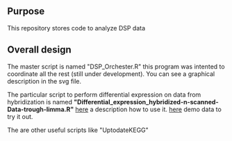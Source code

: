 ## Purpose
This repository stores code to analyze DSP data 

## Overall design
The master script is named "DSP_Orchester.R" this program was intented to coordinate all the rest (still under development). You can see a graphical description in the svg file.

The particular script to perform differential expression on data from hybridization is named **"Differential_expression_hybridized-n-scanned-Data-trough-limma.R"** [here](https://github.com/raulmejia/DSP-Oszwald/blob/master/README_DEG.md) a description how to use it. [here](https://github.com/raulmejia/DSP-Oszwald/blob/master/DemoData) demo data to try it out.

The are other useful scripts like "UptodateKEGG"



